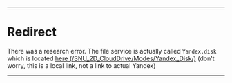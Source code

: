 
***

# Redirect

There was a research error. The file service is actually called `Yandex.disk` which is located [here (/SNU_2D_CloudDrive/Modes/Yandex_Disk/)](/SNU_2D_CloudDrive/Modes/Yandex_Disk/) (don't worry, this is a local link, not a link to actual Yandex)

***
